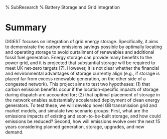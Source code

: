% SubResearch
% Battery Storage and Grid Integration

# Summary

DIGEST focuses on integration of grid energy storage. Specifically, it aims to demonstrate the carbon emissions savings possible by optimally locating and operating storage to avoid curtailment of renewables and additional fossil fuel generation. Energy storage can provide many benefits to the power grid, and it is projected that substantial storage will be required to meet UK net-zero targets [7]. However, it is not clear whether the financial and environmental advantages of storage currently align (e.g., if storage is placed far from excess renewable generation, on the other side of a congested network). This project aims to test two hypotheses: (1) that carbon emission benefits occur if the location-specific impacts of storage during dispatch are accounted for; (2) that optimal placement of storage in the network enables substantially accelerated deployment of clean energy generators. To test these, we will develop novel GB transmission grid and market models, and simulate two scenario groups: First, what are the emissions impacts of existing and soon-to-be-built storage, and how could emissions be reduced? Second, how will emissions evolve over the next 15 years considering planned generation, storage, upgrades, and new demand.
